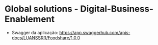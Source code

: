# Global solutions - Digital-Business-Enablement


- Swagger da aplicação:
https://app.swaggerhub.com/apis-docs/LUANSSRR/Foodshare/1.0.0
